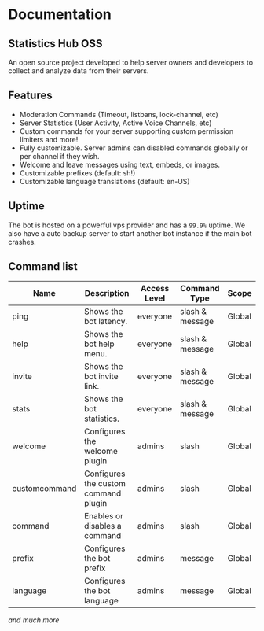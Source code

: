 # Documentation

## Statistics Hub OSS 

An open source project developed to help server owners and developers to collect and analyze data from their servers.

## Features

- Moderation Commands (Timeout, listbans, lock-channel, etc)
- Server Statistics (User Activity, Active Voice Channels, etc)
- Custom commands for your server supporting custom permission limiters and more!
- Fully customizable. Server admins can disabled commands globally or per channel if they wish.
- Welcome and leave messages using text, embeds, or images.
- Customizable prefixes (default: sh!)
- Customizable language translations (default: en-US)

## Uptime 

The bot is hosted on a powerful vps provider and has a `99.9%` uptime. We also have a auto backup server to start another
bot instance if the main bot crashes.

## Command list

| Name          | Description                          | Access Level | Command Type    | Scope  |
| ------------- | ------------------------------------ | ------------ | --------------- | ------ |
| ping          | Shows the bot latency.               | everyone     | slash & message | Global |
| help          | Shows the bot help menu.             | everyone     | slash & message | Global |
| invite        | Shows the bot invite link.           | everyone     | slash & message | Global |
| stats         | Shows the bot statistics.            | everyone     | slash & message | Global |
| welcome       | Configures the welcome plugin        | admins       | slash           | Global |
| customcommand | Configures the custom command plugin | admins       | slash           | Global |
| command       | Enables or disables a command        | admins       | slash           | Global |
| prefix        | Configures the bot prefix            | admins       | message         | Global |
| language      | Configures the bot language          | admins       | message         | Global |

*and much more*